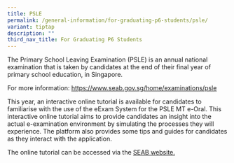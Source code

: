 ```yaml
---
title: PSLE
permalink: /general-information/for-graduating-p6-students/psle/
variant: tiptap
description: ""
third_nav_title: For Graduating P6 Students
---
```

<p>The Primary School Leaving Examination (PSLE) is an annual national examination&nbsp;that
is taken by candidates&nbsp;at the end of their final year of primary school
education, in Singapore.&nbsp;</p>
<p>For more information: <a href="https://www.seab.gov.sg/home/examinations/psle" rel="noopener nofollow" target="_blank">https://www.seab.gov.sg/home/examinations/psle</a>
</p>
<p>This year, an interactive online tutorial is available for candidates
to familiarise with the use of the eExam System for the PSLE MT e-Oral.
This interactive online tutorial aims to provide candidates an insight
into the actual e-examination environment by simulating the processes they
will experience. The platform also provides some tips and guides for candidates
as they interact with the application.</p>
<p>The online tutorial can be accessed via the <a href="https://www.seab.gov.sg/home/examinations/e-exam-resources" rel="noopener nofollow" target="_blank">SEAB website.</a>
</p>
